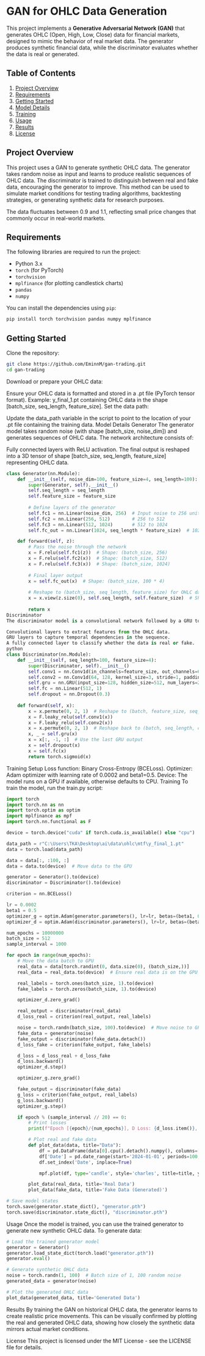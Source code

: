 # GAN for OHLC Data Generation

This project implements a **Generative Adversarial Network (GAN)** that generates OHLC (Open, High, Low, Close) data for financial markets, designed to mimic the behavior of real market data. The generator produces synthetic financial data, while the discriminator evaluates whether the data is real or generated.

## Table of Contents
1. [Project Overview](#project-overview)
2. [Requirements](#requirements)
3. [Getting Started](#getting-started)
4. [Model Details](#model-details)
5. [Training](#training)
6. [Usage](#usage)
7. [Results](#results)
8. [License](#license)

## Project Overview

This project uses a GAN to generate synthetic OHLC data. The generator takes random noise as input and learns to produce realistic sequences of OHLC data. The discriminator is trained to distinguish between real and fake data, encouraging the generator to improve. This method can be used to simulate market conditions for testing trading algorithms, backtesting strategies, or generating synthetic data for research purposes.

The data fluctuates between 0.9 and 1.1, reflecting small price changes that commonly occur in real-world markets.

## Requirements

The following libraries are required to run the project:

- Python 3.x
- `torch` (for PyTorch)
- `torchvision`
- `mplfinance` (for plotting candlestick charts)
- `pandas`
- `numpy`

You can install the dependencies using `pip`:

```bash
pip install torch torchvision pandas numpy mplfinance
````

## Getting Started

Clone the repository:

```bash
git clone https://github.com/EminnM/gan-trading.git
cd gan-trading
```

Download or prepare your OHLC data:

Ensure your OHLC data is formatted and stored in a .pt file (PyTorch tensor format).
Example: y_final_1.pt containing OHLC data in the shape [batch_size, seq_length, feature_size].
Set the data path:

Update the data_path variable in the script to point to the location of your .pt file containing the training data.
Model Details
Generator
The generator model takes random noise (with shape [batch_size, noise_dim]) and generates sequences of OHLC data. The network architecture consists of:

Fully connected layers with ReLU activation.
The final output is reshaped into a 3D tensor of shape [batch_size, seq_length, feature_size] representing OHLC data.
```python
class Generator(nn.Module):
    def __init__(self, noise_dim=100, feature_size=4, seq_length=100):
        super(Generator, self).__init__()
        self.seq_length = seq_length
        self.feature_size = feature_size
        
        # Define layers of the generator
        self.fc1 = nn.Linear(noise_dim, 256)  # Input noise to 256 units
        self.fc2 = nn.Linear(256, 512)        # 256 to 512
        self.fc3 = nn.Linear(512, 1024)       # 512 to 1024
        self.fc_out = nn.Linear(1024, seq_length * feature_size)  # 1024 to (100 * 4)

    def forward(self, z):
        # Pass the noise through the network
        x = F.relu(self.fc1(z))  # Shape: (batch_size, 256)
        x = F.relu(self.fc2(x))  # Shape: (batch_size, 512)
        x = F.relu(self.fc3(x))  # Shape: (batch_size, 1024)
        
        # Final layer output
        x = self.fc_out(x)  # Shape: (batch_size, 100 * 4)
        
        # Reshape to (batch_size, seq_length, feature_size) for OHLC data
        x = x.view(z.size(0), self.seq_length, self.feature_size)  # Shape: (batch_size, 100, 4)
        
        return x
Discriminator
The discriminator model is a convolutional network followed by a GRU to analyze sequential data. The architecture consists of:

Convolutional layers to extract features from the OHLC data.
GRU layers to capture temporal dependencies in the sequence.
A fully connected layer to classify whether the data is real or fake.
python
class Discriminator(nn.Module):
    def __init__(self, seq_length=100, feature_size=4):
        super(Discriminator, self).__init__()
        self.conv1 = nn.Conv1d(in_channels=feature_size, out_channels=64, kernel_size=3, stride=1, padding=1)
        self.conv2 = nn.Conv1d(64, 128, kernel_size=3, stride=1, padding=1)
        self.gru = nn.GRU(input_size=128, hidden_size=512, num_layers=2, batch_first=True)
        self.fc = nn.Linear(512, 1)
        self.dropout = nn.Dropout(0.3)
        
    def forward(self, x):
        x = x.permute(0, 2, 1)  # Reshape to (batch, feature_size, seq_length) for Conv1d
        x = F.leaky_relu(self.conv1(x))
        x = F.leaky_relu(self.conv2(x))
        x = x.permute(0, 2, 1)  # Reshape back to (batch, seq_length, conv_out)
        x, _ = self.gru(x)
        x = x[:, -1, :]  # Use the last GRU output
        x = self.dropout(x)
        x = self.fc(x)
        return torch.sigmoid(x)
```

Training Setup
Loss function: Binary Cross-Entropy (BCELoss).
Optimizer: Adam optimizer with learning rate of 0.0002 and beta1=0.5.
Device: The model runs on a GPU if available, otherwise defaults to CPU.
Training
To train the model, run the train.py script:

```python
import torch
import torch.nn as nn
import torch.optim as optim
import mplfinance as mpf
import torch.nn.functional as F

device = torch.device("cuda" if torch.cuda.is_available() else "cpu")

data_path = r"C:\Users\TKA\Desktop\ai\data\ohlc\mtf\y_final_1.pt"
data = torch.load(data_path)  

data = data[:, :100, :]  
data = data.to(device)  # Move data to the GPU

generator = Generator().to(device)
discriminator = Discriminator().to(device)

criterion = nn.BCELoss()

lr = 0.0002
beta1 = 0.5
optimizer_g = optim.Adam(generator.parameters(), lr=lr, betas=(beta1, 0.999))
optimizer_d = optim.Adam(discriminator.parameters(), lr=lr, betas=(beta1, 0.999))

num_epochs = 10000000
batch_size = 512
sample_interval = 1000

for epoch in range(num_epochs):
    # Move the data batch to GPU
    real_data = data[torch.randint(0, data.size(0), (batch_size,))]
    real_data = real_data.to(device)  # Ensure real data is on the GPU

    real_labels = torch.ones(batch_size, 1).to(device)
    fake_labels = torch.zeros(batch_size, 1).to(device)

    optimizer_d.zero_grad()

    real_output = discriminator(real_data)
    d_loss_real = criterion(real_output, real_labels)

    noise = torch.randn(batch_size, 100).to(device)  # Move noise to GPU
    fake_data = generator(noise)
    fake_output = discriminator(fake_data.detach())
    d_loss_fake = criterion(fake_output, fake_labels)

    d_loss = d_loss_real + d_loss_fake
    d_loss.backward()
    optimizer_d.step()

    optimizer_g.zero_grad()

    fake_output = discriminator(fake_data)
    g_loss = criterion(fake_output, real_labels) 
    g_loss.backward()
    optimizer_g.step()

    if epoch % (sample_interval // 20) == 0:
        # Print losses
        print(f"Epoch [{epoch}/{num_epochs}], D Loss: {d_loss.item()}, G Loss: {g_loss.item()}")

        # Plot real and fake data
        def plot_data(data, title="Data"):
            df = pd.DataFrame(data[0].cpu().detach().numpy(), columns=['Open', 'High', 'Low', 'Close'])
            df['Date'] = pd.date_range(start='2024-01-01', periods=100, freq='min')
            df.set_index('Date', inplace=True)

            mpf.plot(df, type='candle', style='charles', title=title, ylabel='Price')

        plot_data(real_data, title='Real Data')
        plot_data(fake_data, title='Fake Data (Generated)')

# Save model states
torch.save(generator.state_dict(), "generator.pth")
torch.save(discriminator.state_dict(), "discriminator.pth")
```

Usage
Once the model is trained, you can use the trained generator to generate new synthetic OHLC data. To generate data:

```python
# Load the trained generator model
generator = Generator()
generator.load_state_dict(torch.load("generator.pth"))
generator.eval()

# Generate synthetic OHLC data
noise = torch.randn(1, 100)  # Batch size of 1, 100 random noise
generated_data = generator(noise)

# Plot the generated OHLC data
plot_data(generated_data, title='Generated Data')
```

Results
By training the GAN on historical OHLC data, the generator learns to create realistic price movements. This can be visually confirmed by plotting the real and generated OHLC data, showing how closely the synthetic data mirrors actual market conditions.

License
This project is licensed under the MIT License - see the LICENSE file for details.





